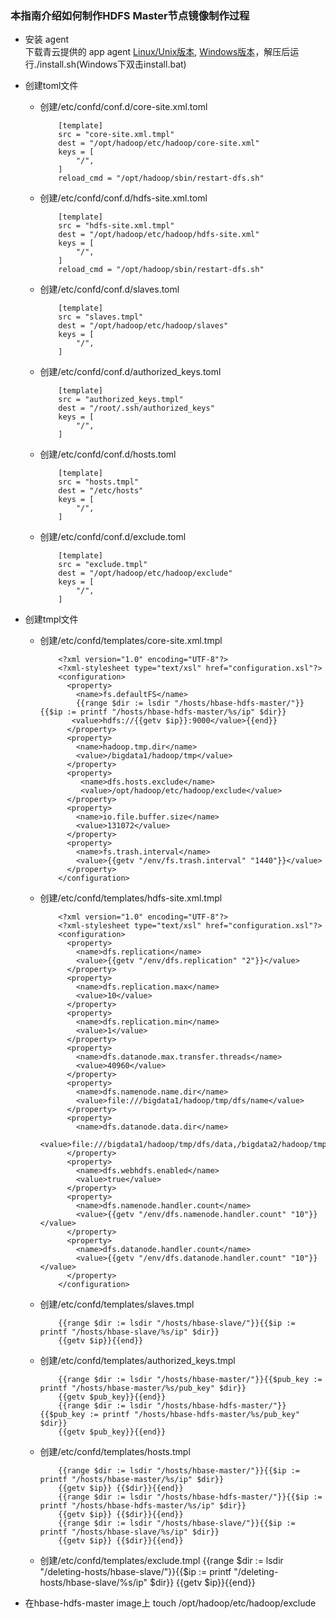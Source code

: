 ### 本指南介绍如何制作HDFS Master节点镜像制作过程

* 安装 agent <br>
下载青云提供的 app agent [Linux/Unix版本](https://pek3a.qingstor.com/appcenter/developer/packages/app-agent-linux-amd64.tar.gz), [Windows版本](https://pek3a.qingstor.com/appcenter/developer/packages/app-agent-windows-386.zip)，解压后运行./install.sh(Windows下双击install.bat)

* 创建toml文件
  + 创建/etc/confd/conf.d/core-site.xml.toml

            [template]
            src = "core-site.xml.tmpl"
            dest = "/opt/hadoop/etc/hadoop/core-site.xml"
            keys = [
            	"/",
            ]
            reload_cmd = "/opt/hadoop/sbin/restart-dfs.sh"

  + 创建/etc/confd/conf.d/hdfs-site.xml.toml

            [template]
            src = "hdfs-site.xml.tmpl"
            dest = "/opt/hadoop/etc/hadoop/hdfs-site.xml"
            keys = [
            	"/",
            ]
            reload_cmd = "/opt/hadoop/sbin/restart-dfs.sh"

  + 创建/etc/confd/conf.d/slaves.toml

            [template]
            src = "slaves.tmpl"
            dest = "/opt/hadoop/etc/hadoop/slaves"
            keys = [
            	"/",
            ]

  + 创建/etc/confd/conf.d/authorized_keys.toml

            [template]
            src = "authorized_keys.tmpl"
            dest = "/root/.ssh/authorized_keys"
            keys = [
            	"/",
            ]

  + 创建/etc/confd/conf.d/hosts.toml

            [template]
            src = "hosts.tmpl"
            dest = "/etc/hosts"
            keys = [
            	"/",
            ]

  + 创建/etc/confd/conf.d/exclude.toml

            [template]
            src = "exclude.tmpl"
            dest = "/opt/hadoop/etc/hadoop/exclude"
            keys = [
            	"/",
            ]

* 创建tmpl文件

  + 创建/etc/confd/templates/core-site.xml.tmpl

            <?xml version="1.0" encoding="UTF-8"?>
            <?xml-stylesheet type="text/xsl" href="configuration.xsl"?>
            <configuration>
              <property>
                <name>fs.defaultFS</name>
                {{range $dir := lsdir "/hosts/hbase-hdfs-master/"}}{{$ip := printf "/hosts/hbase-hdfs-master/%s/ip" $dir}}
               <value>hdfs://{{getv $ip}}:9000</value>{{end}}
              </property>
              <property>
                <name>hadoop.tmp.dir</name>
                <value>/bigdata1/hadoop/tmp</value>
              </property>
              <property>
                 <name>dfs.hosts.exclude</name>
                 <value>/opt/hadoop/etc/hadoop/exclude</value>
              </property>
              <property>
                <name>io.file.buffer.size</name>
                <value>131072</value>
              </property>
              <property>
                <name>fs.trash.interval</name>
                <value>{{getv "/env/fs.trash.interval" "1440"}}</value>
              </property>
            </configuration>

  + 创建/etc/confd/templates/hdfs-site.xml.tmpl

            <?xml version="1.0" encoding="UTF-8"?>
            <?xml-stylesheet type="text/xsl" href="configuration.xsl"?>
            <configuration>
              <property>
                <name>dfs.replication</name>
                <value>{{getv "/env/dfs.replication" "2"}}</value>
              </property>
              <property>
                <name>dfs.replication.max</name>
                <value>10</value>
              </property>
              <property>
                <name>dfs.replication.min</name>
                <value>1</value>
              </property>
              <property>
                <name>dfs.datanode.max.transfer.threads</name>
                <value>40960</value>
              </property>
              <property>
                <name>dfs.namenode.name.dir</name>
                <value>file:///bigdata1/hadoop/tmp/dfs/name</value>
              </property>
              <property>
                <name>dfs.datanode.data.dir</name>
                <value>file:///bigdata1/hadoop/tmp/dfs/data,/bigdata2/hadoop/tmp/dfs/data,/bigdata3/hadoop/tmp/dfs/data</value>
              </property>
              <property>
                <name>dfs.webhdfs.enabled</name>
                <value>true</value>
              </property>
              <property>
                <name>dfs.namenode.handler.count</name>
                <value>{{getv "/env/dfs.namenode.handler.count" "10"}}</value>
              </property>
              <property>
                <name>dfs.datanode.handler.count</name>
                <value>{{getv "/env/dfs.datanode.handler.count" "10"}}</value>
              </property>
            </configuration>

  + 创建/etc/confd/templates/slaves.tmpl

            {{range $dir := lsdir "/hosts/hbase-slave/"}}{{$ip := printf "/hosts/hbase-slave/%s/ip" $dir}}
            {{getv $ip}}{{end}}

  + 创建/etc/confd/templates/authorized_keys.tmpl

            {{range $dir := lsdir "/hosts/hbase-master/"}}{{$pub_key := printf "/hosts/hbase-master/%s/pub_key" $dir}}
            {{getv $pub_key}}{{end}} 
            {{range $dir := lsdir "/hosts/hbase-hdfs-master/"}}{{$pub_key := printf "/hosts/hbase-hdfs-master/%s/pub_key" $dir}}
            {{getv $pub_key}}{{end}}

 
  + 创建/etc/confd/templates/hosts.tmpl

            {{range $dir := lsdir "/hosts/hbase-master/"}}{{$ip := printf "/hosts/hbase-master/%s/ip" $dir}}
            {{getv $ip}} {{$dir}}{{end}}
            {{range $dir := lsdir "/hosts/hbase-hdfs-master/"}}{{$ip := printf "/hosts/hbase-hdfs-master/%s/ip" $dir}}
            {{getv $ip}} {{$dir}}{{end}}
            {{range $dir := lsdir "/hosts/hbase-slave/"}}{{$ip := printf "/hosts/hbase-slave/%s/ip" $dir}}
            {{getv $ip}} {{$dir}}{{end}}
	
  + 创建/etc/confd/templates/exclude.tmpl
            {{range $dir := lsdir "/deleting-hosts/hbase-slave/"}}{{$ip := printf "/deleting-hosts/hbase-slave/%s/ip" $dir}}
            {{getv $ip}}{{end}}

* 在hbase-hdfs-master image上
   touch /opt/hadoop/etc/hadoop/exclude
